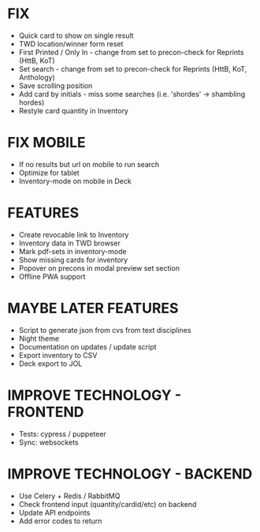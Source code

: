 # FIX
* Quick card to show on single result
* TWD location/winner form reset
* First Printed / Only In - change from set to precon-check for Reprints (HttB, KoT)
* Set search - change from set to precon-check for Reprints (HttB, KoT, Anthology)
* Save scrolling position
* Add card by initials - miss some searches (i.e. 'shordes' -> shambling hordes)
* Restyle card quantity in Inventory

# FIX MOBILE
* If no results but url on mobile to run search
* Optimize for tablet
* Inventory-mode on mobile in Deck

# FEATURES
* Create revocable link to Inventory
* Inventory data in TWD browser
* Mark pdf-sets in inventory-mode
* Show missing cards for inventory
* Popover on precons in modal preview set section
* Offline PWA support

# MAYBE LATER FEATURES
* Script to generate json from cvs from text disciplines
* Night theme
* Documentation on updates / update script
* Export inventory to CSV
* Deck export to JOL

# IMPROVE TECHNOLOGY - FRONTEND
* Tests: cypress / puppeteer
* Sync: websockets

# IMPROVE TECHNOLOGY - BACKEND
* Use Celery + Redis / RabbitMQ
* Check frontend input (quantity/cardid/etc) on backend
* Update API endpoints
* Add error codes to return
